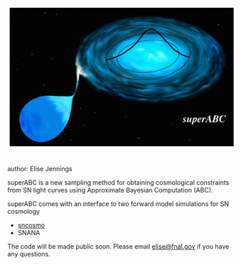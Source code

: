 <a href="https://github.com/EliseJ/superabc"><img src="https://github.com/EliseJ/superabc/blob/master/superabc_logo.001.jpeg"
align="left" hspace="5" vspace="3"></a>





<br>
<br>
<br>
<br>
<br>
<br>
<br>
<br>
<br> <br> <br><br><br><br><br><br><br><br><br><br><br>
author: Elise Jennings

superABC is a new sampling method for obtaining cosmological constraints from SN light curves using Approximate Bayesian Computation (ABC).

superABC comes with an interface to two forward model simulations for SN cosmology
* [sncosmo](http://sncosmo.readthedocs.io/en/v1.3.x/)
* SNANA

The code will be made public soon. Please email elise@fnal.gov if you have any questions. 
